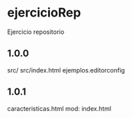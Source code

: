 # ejercicioRep
Ejercicio repositorio

## 1.0.0
src/
src/index.html
ejemplos.editorconfig

## 1.0.1
caracteristicas.html
mod: index.html
